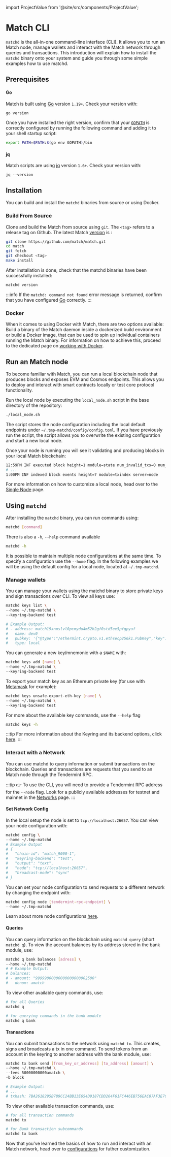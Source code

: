 import ProjectValue from '@site/src/components/ProjectValue';

# Match CLI

`matchd` is the all-in-one command-line interface (CLI). It allows you to run an Match node, manage wallets and interact
 with the Match network through queries and transactions. This introduction will explain how to install the `matchd`
 binary onto your system and guide you through some simple examples how to use matchd.

## Prerequisites

#### Go

Match is built using [Go](https://golang.org/dl/) version `1.19+`. Check your version with:

```bash
go version
```

Once you have installed the right version, confirm that your [`GOPATH`](https://golang.org/doc/gopath_code#GOPATH)
 is correctly configured by running the following command and adding it to your shell startup script:

```bash
export PATH=$PATH:$(go env GOPATH)/bin
```

#### jq

Match scripts are using [jq](https://stedolan.github.io/jq/download/) version `1.6+`. Check your version with:

```
jq --version
```

## Installation

You can build and install the `matchd` binaries from source or using Docker.

### Build From Source

Clone and build the Match from source using `git`. The `<tag>` refers to a release tag on Github. The latest Match
 [version](https://github.com/match/match/releases) is <ProjectValue keyword='latest_version'/>:

```bash
git clone https://github.com/match/match.git
cd match
git fetch
git checkout <tag>
make install
```

After installation is done, check that the matchd binaries have been successfully installed:

```bash
matchd version
```

:::info
If the `matchd: command not found` error message is returned, confirm that you have configured [Go](#go) correctly.
:::

### Docker

When it comes to using Docker with Match, there are two options available:
Build a binary of the Match daemon inside a dockerized build environment
or build a Docker image, that can be used to spin up individual containers running the Match binary.
For information on how to achieve this,
proceed to the dedicated page on [working with Docker](./docker-build.md).

## Run an Match node

To become familiar with Match, you can run a local blockchain node that produces blocks and exposes EVM and Cosmos
endpoints. This allows you to deploy and interact with smart contracts locally or test core protocol functionality.

Run the local node by executing the `local_node.sh` script in the base directory of the repository:

```bash
./local_node.sh
```

The script stores the node configuration including the local default endpoints under `~/.tmp-matchd/config/config.toml`.
If you have previously run the script, the script allows you to overwrite the existing configuration and start a new
local node.

Once your node is running you will see it validating and producing blocks in your local Match blockchain:

```bash
12:59PM INF executed block height=1 module=state num_invalid_txs=0 num_valid_txs=0 server=node
# ...
1:00PM INF indexed block exents height=7 module=txindex server=node
```

For more information on how to customize a local node,
head over to the [Single Node](single-node.md) page.

## Using `matchd`

After installing the `matchd` binary, you can run commands using:

```bash
matchd [command]
```

There is also a `-h`, `--help` command available

```bash
matchd -h
```

It is possible to maintain multiple node configurations at the same time. To specify a configuration use the `--home`
flag. In the following examples we will be using the default config for a local node, located at `~/.tmp-matchd`.

### Manage wallets

You can manage your wallets using the matchd binary to store private keys and sign transactions over CLI. To view all
keys use:

```bash
matchd keys list \
--home ~/.tmp-matchd \
--keyring-backend test

# Example Output:
# - address: match19xnmslvl0pcmydu4m52h2gf0std5ee5pfgpyuf
#   name: dev0
#   pubkey: '{"@type":"/ethermint.crypto.v1.ethsecp256k1.PubKey","key":"AzKouyoUL0UUS1qRUZdqyVsTPkCAFWwxx3+BTOw36nKp"}'
#   type: local
```

You can generate a new key/mnemonic with a `$NAME` with:

```bash
matchd keys add [name] \
--home ~/.tmp-matchd \
--keyring-backend test
```

To export your match key as an Ethereum private key (for use with [Metamask](./../../../use/connect-your-wallet/metamask)
 for example):

```bash
matchd keys unsafe-export-eth-key [name] \
--home ~/.tmp-matchd \
--keyring-backend test
```

For more about the available key commands, use the `--help` flag

```bash
matchd keys -h
```

:::tip
For more information about the Keyring and its backend options, click [here](../concepts/keyring.md).
:::

### Interact with a Network

You can use matchd to query information or submit transactions on the blockchain. Queries and transactions are requests
 that you send to an Match node through the Tendermint RPC.

:::tip
👉 To use the CLI, you will need to provide a Tendermint RPC address for the `--node` flag.
Look for a publicly available addresses for testnet and mainnet in the [Networks](./../../develop/api/networks) page.
:::

#### Set Network Config

In the local setup the node is set to `tcp://localhost:26657`. You can view your node configuration with:

```bash
matchd config \
--home ~/.tmp-matchd
# Example Output
# {
# 	"chain-id": "match_9000-1",
# 	"keyring-backend": "test",
# 	"output": "text",
# 	"node": "tcp://localhost:26657",
# 	"broadcast-mode": "sync"
# }
```

You can set your node configuration to send requests to a different network by changing the endpoint with:

```bash
matchd config node [tendermint-rpc-endpoint] \
--home ~/.tmp-matchd
```

Learn about more node configurations [here](configuration.mdx).

#### Queries

You can query information on the blockchain using `matchd query` (short `matchd q`). To view the account balances by its
 address stored in the bank module, use:

```bash
matchd q bank balances [adress] \
--home ~/.tmp-matchd
# # Example Output:
# balances:
# - amount: "99999000000000000000002500"
#   denom: amatch
```

To view other available query commands, use:

```bash
# for all Queries
matchd q

# for querying commands in the bank module
matchd q bank
```

#### Transactions

You can submit transactions to the network using `matchd tx`. This creates, signs and broadcasts a tx in one command. To
 send tokens from an account in the keyring to another address with the bank module, use:

```bash
matchd tx bank send [from_key_or_address] [to_address] [amount] \
--home ~/.tmp-matchd \
--fees 50000000000amatch \
-b block

# Example Output:
# ...
# txhash: 7BA2618295B789CC24BB13E654D9187CDD264F61FC446EB756EAC07AF3E7C40A
```

To view other available transaction commands, use:

```bash
# for all transaction commands
matchd tx

# for Bank transaction subcommands
matchd tx bank
```

Now that you've learned the basics of how to run and interact with an Match network,
head over to [configurations](configuration.mdx) for futher customization.
